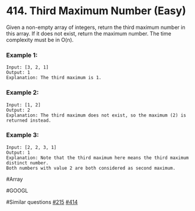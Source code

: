 # 414. Third Maximum Number (Easy)

Given a non-empty array of integers, return the third maximum number in this array. If it does not exist, return the maximum number. The time complexity must be in O(n).

### Example 1:
```
Input: [3, 2, 1]
Output: 1
Explanation: The third maximum is 1.
```
### Example 2:
```
Input: [1, 2]
Output: 2
Explanation: The third maximum does not exist, so the maximum (2) is returned instead.
```
### Example 3:
```
Input: [2, 2, 3, 1]
Output: 1
Explanation: Note that the third maximum here means the third maximum distinct number.
Both numbers with value 2 are both considered as second maximum.
```

#Array

#GOOGL

#Similar questions [#215](../p215m/README.md) [#414](../p414e/README.md)
